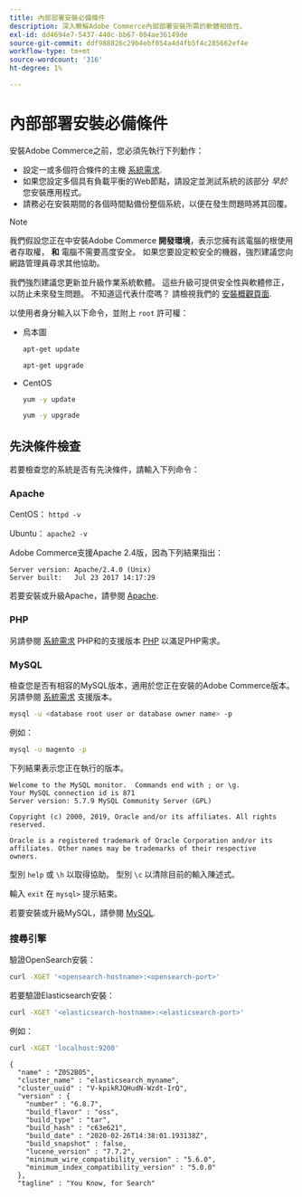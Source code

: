 ```yaml
---
title: 內部部署安裝必備條件
description: 深入瞭解Adobe Commerce內部部署安裝所需的軟體相依性。
exl-id: dd4694e7-5437-440c-bb67-804ae36149de
source-git-commit: ddf988826c29b4ebf054a4d4fb5f4c285662ef4e
workflow-type: tm+mt
source-wordcount: '316'
ht-degree: 1%

---
```


# 內部部署安裝必備條件

安裝Adobe Commerce之前，您必須先執行下列動作：

* 設定一或多個符合條件的主機 [系統需求](../system-requirements.md).
* 如果您設定多個具有負載平衡的Web節點，請設定並測試系統的該部分 _早於_ 您安裝應用程式。
* 請務必在安裝期間的各個時間點備份整個系統，以便在發生問題時將其回覆。

>[!NOTE]
>
>我們假設您正在中安裝Adobe Commerce **開發環境**，表示您擁有該電腦的根使用者存取權， **和** 電腦不需要高度安全。 如果您要設定較安全的機器，強烈建議您向網路管理員尋求其他協助。

我們強烈建議您更新並升級作業系統軟體。 這些升級可提供安全性與軟體修正，以防止未來發生問題。 不知道這代表什麼嗎？ 請檢視我們的 [安裝概觀頁面](../overview.md).

以使用者身分輸入以下命令，並附上 `root` 許可權：

* 烏本圖

  ```bash
  apt-get update
  ```

  ```bash
  apt-get upgrade
  ```

* CentOS

  ```bash
  yum -y update
  ```

  ```bash
  yum -y upgrade
  ```

## 先決條件檢查

若要檢查您的系統是否有先決條件，請輸入下列命令：

### Apache

CentOS： `httpd -v`

Ubuntu： `apache2 -v`

Adobe Commerce支援Apache 2.4版，因為下列結果指出：

```terminal
Server version: Apache/2.4.0 (Unix)
Server built:   Jul 23 2017 14:17:29
```

若要安裝或升級Apache，請參閱 [Apache](web-server/apache.md).

### PHP

另請參閱 [系統需求](../system-requirements.md) PHP和的支援版本 [PHP](../system-requirements.md#php-settings) 以滿足PHP需求。

### MySQL

檢查您是否有相容的MySQL版本，適用於您正在安裝的Adobe Commerce版本。 另請參閱 [系統需求](../system-requirements.md) 支援版本。

```bash
mysql -u <database root user or database owner name> -p
```

例如：

```bash
mysql -u magento -p
```

下列結果表示您正在執行的版本。

```terminal
Welcome to the MySQL monitor.  Commands end with ; or \g.
Your MySQL connection id is 871
Server version: 5.7.9 MySQL Community Server (GPL)

Copyright (c) 2000, 2019, Oracle and/or its affiliates. All rights reserved.

Oracle is a registered trademark of Oracle Corporation and/or its
affiliates. Other names may be trademarks of their respective
owners.
```

型別 `help` 或 `\h` 以取得協助。 型別 `\c` 以清除目前的輸入陳述式。

輸入 `exit` 在 `mysql>` 提示結束。

若要安裝或升級MySQL，請參閱 [MySQL](database/mysql.md).

### 搜尋引擎

驗證OpenSearch安裝：

```bash
curl -XGET '<opensearch-hostname>:<opensearch-port>'
```

若要驗證Elasticsearch安裝：

```bash
curl -XGET '<elasticsearch-hostname>:<elasticsearch-port>'
```

例如：

```bash
curl -XGET 'localhost:9200'
```

```terminal
{
  "name" : "Z0S2B05",
  "cluster_name" : "elasticsearch_myname",
  "cluster_uuid" : "V-kpikRJQHudN-Wzdt-IrQ",
  "version" : {
    "number" : "6.8.7",
    "build_flavor" : "oss",
    "build_type" : "tar",
    "build_hash" : "c63e621",
    "build_date" : "2020-02-26T14:38:01.193138Z",
    "build_snapshot" : false,
    "lucene_version" : "7.7.2",
    "minimum_wire_compatibility_version" : "5.6.0",
    "minimum_index_compatibility_version" : "5.0.0"
  },
  "tagline" : "You Know, for Search"
```
